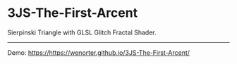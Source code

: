 # 3JS-The-First-Arcent
Sierpinski Triangle with GLSL Glitch Fractal Shader.

---
Demo: [https://](https://wenorter.github.io/3JS-The-First-Arcent/)https://wenorter.github.io/3JS-The-First-Arcent/
